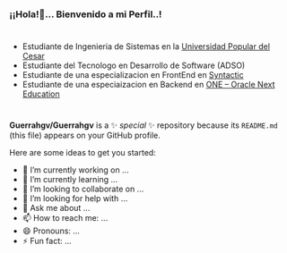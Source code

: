 ### ¡¡Hola!👋... Bienvenido a mi Perfil..! 
#
* Estudiante de Ingenieria de Sistemas en la [Universidad Popular del Cesar](https://www.unicesar.edu.co/index.php/es/)
* Estudiante del Tecnologo en Desarrollo de Software (ADSO)
* Estudiante de una especializacion en FrontEnd en [Syntactic](https://masterclass.syntactic.digital/)
* Estudiante de una especiaizacion en Backend en [ONE – Oracle Next Education](https://www.oracle.com/co/education/oracle-next-education/)
#



**Guerrahgv/Guerrahgv** is a ✨ _special_ ✨ repository because its `README.md` (this file) appears on your GitHub profile.

Here are some ideas to get you started:

- 🔭 I’m currently working on ...
- 🌱 I’m currently learning ...
- 👯 I’m looking to collaborate on ...
- 🤔 I’m looking for help with ...
- 💬 Ask me about ...
- 📫 How to reach me: ...
- 😄 Pronouns: ...
- ⚡ Fun fact: ...


